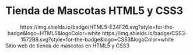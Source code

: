 # Tienda de Mascotas HTML5 y CSS3
<div align="center">
  https://img.shields.io/badge/HTML5-E34F26.svg?style=for-the-badge&logo=HTML5&logoColor=white
  https://img.shields.io/badge/CSS3-1572B6.svg?style=for-the-badge&logo=CSS3&logoColor=white
</div>
Sitio web de tienda de mascotas en HTML5 y CSS3

